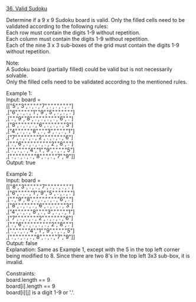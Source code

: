 [36. Valid Sudoku](https://leetcode.com/problems/valid-sudoku/)




Determine if a 9 x 9 Sudoku board is valid. Only the filled cells need to be validated according to the following rules:           
Each row must contain the digits 1-9 without repetition.           
Each column must contain the digits 1-9 without repetition.                                  
Each of the nine 3 x 3 sub-boxes of the grid must contain the digits 1-9 without repetition.            

Note:                  
A Sudoku board (partially filled) could be valid but is not necessarily solvable.           
Only the filled cells need to be validated according to the mentioned rules.              

Example 1:            
Input: board =                  
[["5","3",".",".","7",".",".",".","."]           
,["6",".",".","1","9","5",".",".","."]             
,[".","9","8",".",".",".",".","6","."]           
,["8",".",".",".","6",".",".",".","3"]            
,["4",".",".","8",".","3",".",".","1"]             
,["7",".",".",".","2",".",".",".","6"]             
,[".","6",".",".",".",".","2","8","."]           
,[".",".",".","4","1","9",".",".","5"]           
,[".",".",".",".","8",".",".","7","9"]]            
Output: true             

Example 2:        
Input: board =      
[["8","3",".",".","7",".",".",".","."]         
,["6",".",".","1","9","5",".",".","."]            
,[".","9","8",".",".",".",".","6","."]            
,["8",".",".",".","6",".",".",".","3"]            
,["4",".",".","8",".","3",".",".","1"]            
,["7",".",".",".","2",".",".",".","6"]          
,[".","6",".",".",".",".","2","8","."]             
,[".",".",".","4","1","9",".",".","5"]             
,[".",".",".",".","8",".",".","7","9"]]              
Output: false              
Explanation: Same as Example 1, except with the 5 in the top left corner being modified to 8. Since there are two 8's in the top left 3x3 sub-box, it is invalid.             

Constraints:            
board.length == 9            
board[i].length == 9                     
board[i][j] is a digit 1-9 or '.'.                
